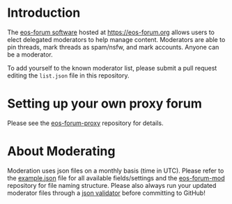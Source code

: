 # IntroductionThe [eos-forum software](https://github.com/Novusphere/eos-forum) hosted at https://eos-forum.org allows users to elect delegated moderators to help manage content. Moderators are able to pin threads, mark threads as spam/nsfw,  and mark accounts. Anyone can be a moderator.To add yourself to the known moderator list, please submit a pull request editing the `list.json` file in this repository.# Setting up your own proxy forumPlease see the [eos-forum-proxy](https://github.com/Novusphere/eos-forum-proxy) repository for details.# About ModeratingModeration uses json files on a monthly basis (time in UTC). Please refer to the [example.json](https://github.com/Novusphere/eos-forum-mod/blob/master/example.json) file for all available fields/settings and the [eos-forum-mod](https://github.com/Novusphere/eos-forum-mod) repository for file naming structure. Please also always run your updated moderator files through a [json validator](https://jsonformatter.curiousconcept.com/) before committing to GitHub!